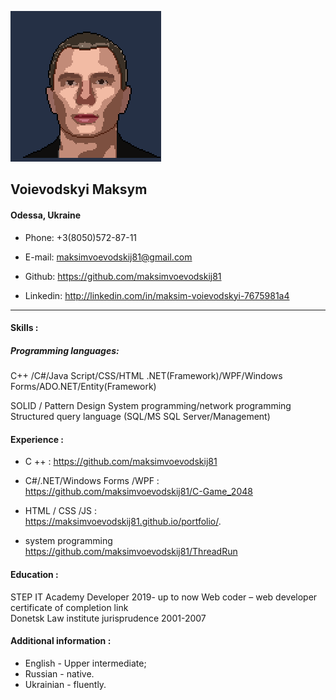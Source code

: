 ![foto](1.PNG)

## Voievodskyi Maksym

#### Odessa, Ukraine

- Phone: +3(8050)572-87-11

* E-mail: maksimvoevodskij81@gmail.com

- Github: https://github.com/maksimvoevodskij81

* Linkedin: http://linkedin.com/in/maksim-voievodskyi-7675981a4

---

#### Skills :

##### Programming languages:

C++ /C#/Java Script/CSS/HTML
.NET(Framework)/WPF/Windows Forms/ADO.NET/Entity(Framework)

SOLID / Pattern Design
System programming/network programming
Structured query language (SQL/MS SQL Server/Management)

#### Experience :

- C ++ :
  https://github.com/maksimvoevodskij81

- C#/.NET/Windows Forms /WPF :  
  https://github.com/maksimvoevodskij81/C-Game_2048

- HTML / CSS /JS :  
  https://maksimvoevodskij81.github.io/portfolio/.

- system programming  
  https://github.com/maksimvoevodskij81/ThreadRun

#### Education :

STEP IT Academy Developer 2019- up to now
Web coder – web developer certificate of completion link  
Donetsk Law institute jurisprudence 2001-2007

#### Additional information :

- English - Upper intermediate;
- Russian - native.
- Ukrainian - fluently.
